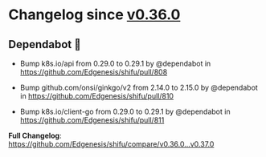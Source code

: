 # Changelog since [v0.36.0](https://github.com/Edgenesis/shifu/releases/tag/v0.36.0)

## Dependabot 🤖

* Bump k8s.io/api from 0.29.0 to 0.29.1 by @dependabot in https://github.com/Edgenesis/shifu/pull/808

* Bump github.com/onsi/ginkgo/v2 from 2.14.0 to 2.15.0 by @dependabot in https://github.com/Edgenesis/shifu/pull/810

* Bump k8s.io/client-go from 0.29.0 to 0.29.1 by @dependabot in https://github.com/Edgenesis/shifu/pull/811

**Full Changelog**: https://github.com/Edgenesis/shifu/compare/v0.36.0...v0.37.0